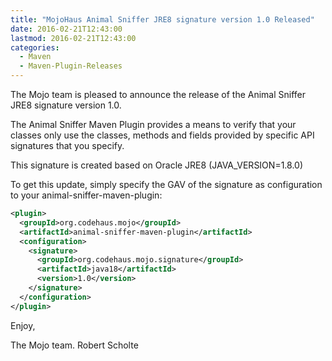 ```yaml
---
title: "MojoHaus Animal Sniffer JRE8 signature version 1.0 Released"
date: 2016-02-21T12:43:00
lastmod: 2016-02-21T12:43:00
categories:
  - Maven
  - Maven-Plugin-Releases
---
```

The Mojo team is pleased to announce the release of the Animal Sniffer JRE8
signature version 1.0.

The Animal Sniffer Maven Plugin provides a means to verify that your classes
only use the classes, methods and fields provided by specific API signatures
that you specify.

This signature is created based on Oracle JRE8 (JAVA_VERSION=1.8.0)

To get this update, simply specify the GAV of the signature as configuration to
your animal-sniffer-maven-plugin:

```xml
<plugin>
  <groupId>org.codehaus.mojo</groupId>
  <artifactId>animal-sniffer-maven-plugin</artifactId>
  <configuration>
    <signature>
      <groupId>org.codehaus.mojo.signature</groupId>
      <artifactId>java18</artifactId>
      <version>1.0</version>
    </signature>
  </configuration>
</plugin>
```


Enjoy,

The Mojo team.
Robert Scholte
